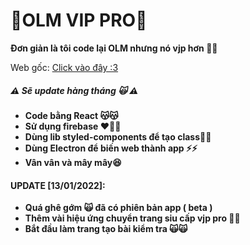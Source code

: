 # 🐸OLM VIP PRO🐸

**Đơn giản là tôi code lại OLM nhưng nó vjp hơn 🐸🚬**

Web gốc: [Click vào đây :3](https://olm.vn "https://olm.vn")

##### **⚠️ Sẽ update hàng tháng 🙀 ⚠️**

-   **Code bằng React 😽😽**
-   **Sử dụng firebase ❤️‍🔥🔥**
-   **Dùng lib styled-components để tạo class💅💅**
-   **Dùng Electron để biến web thành app ⚡⚡**
-   **Vân vân và mây mây😆**

#### **UPDATE [13/01/2022]:**

-   **Quá ghê gớm 🙀 đã có phiên bản app ( beta )**
-   **Thêm vài hiệu ứng chuyển trang siu cấp vjp pro 🤔😏**
-   **Bắt đầu làm trang tạo bài kiểm tra 🙀🙀**
